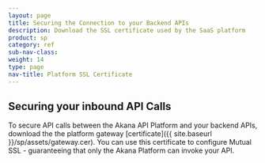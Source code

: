 ```yaml
---
layout: page
title: Securing the Connection to your Backend APIs
description: Download the SSL certificate used by the SaaS platform
product: sp
category: ref
sub-nav-class: 
weight: 14
type: page
nav-title: Platform SSL Certificate
---
```


## Securing your inbound API Calls

To secure API calls between the Akana API Platform and your backend APIs, download the the platform gateway [certificate]({{ site.baseurl }}/sp/assets/gateway.cer). You can use this certificate to configure Mutual SSL - guaranteeing that only the Akana Platform can invoke your API.